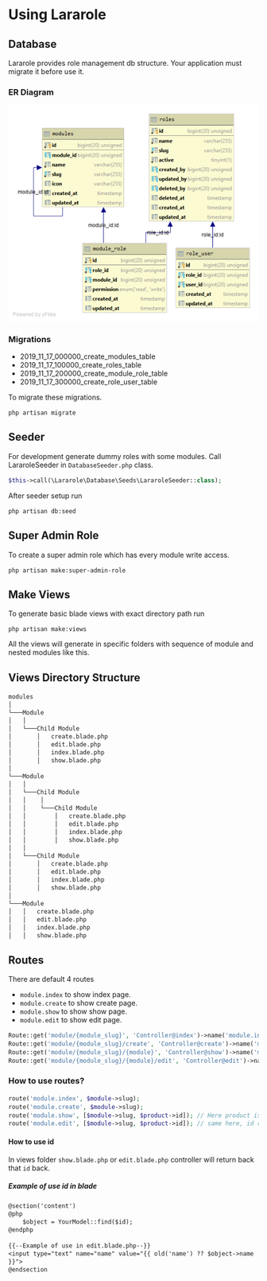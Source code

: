 # Using Lararole

## Database

Lararole provides role management db structure. Your application must migrate it before use it.

### ER Diagram

![An image](../.vuepress/public/images/erd.png)

### Migrations

- 2019_11_17_000000_create_modules_table
- 2019_11_17_100000_create_roles_table
- 2019_11_17_200000_create_module_role_table
- 2019_11_17_300000_create_role_user_table

To migrate these migrations.
    
    php artisan migrate

## Seeder

For development generate dummy roles with some modules.
Call LararoleSeeder in `DatabaseSeeder.php` class.

```php
$this->call(\Lararole\Database\Seeds\LararoleSeeder::class);
```

After seeder setup run

    php artisan db:seed

## Super Admin Role

To create a super admin role which has every module write access.

    php artisan make:super-admin-role

## Make Views

To generate basic blade views with exact directory path run

    php artisan make:views

All the views will generate in specific folders with sequence of module and nested modules like this.

## Views Directory Structure

```
modules
│
└───Module
│   │
│   └───Child Module
│       │   create.blade.php
│       │   edit.blade.php
│       │   index.blade.php
│       │   show.blade.php
│
└───Module
│   │
│   └───Child Module
│   │    │
│   │    └───Child Module
│   │        │   create.blade.php
│   │        │   edit.blade.php
│   │        │   index.blade.php
│   │        │   show.blade.php
│   │
│   └───Child Module
│       │   create.blade.php
│       │   edit.blade.php
│       │   index.blade.php
│       │   show.blade.php
│
└───Module
│   │   create.blade.php
│   │   edit.blade.php
│   │   index.blade.php
│   │   show.blade.php
```

## Routes

There are default 4 routes 
- `module.index` to show index page.
- `module.create` to show create page.
- `module.show` to show show page.
- `module.edit` to show edit page.

```php
Route::get('module/{module_slug}', 'Controller@index')->name('module.index');
Route::get('module/{module_slug}/create', 'Controller@create')->name('module.create');
Route::get('module/{module_slug}/{module}', 'Controller@show')->name('module.show');
Route::get('module/{module_slug}/{module}/edit', 'Controller@edit')->name('module.edit');
```

### How to use routes?

```php
route('module.index', $module->slug);
route('module.create', $module->slug);
route('module.show', [$module->slug, $product->id]); // Here product is object of Product model. you have to send product id to this route. 
route('module.edit', [$module->slug, $product->id]); // same here, id required of Any Model
```

#### How to use id

In views folder `show.blade.php` or `edit.blade.php` controller will return back that `id` back.

##### Example of use id in blade

```blade
@section('content')
@php
    $object = YourModel::find($id);
@endphp

{{--Example of use in edit.blade.php--}}
<input type="text" name="name" value="{{ old('name') ?? $object->name }}">
@endsection
```
